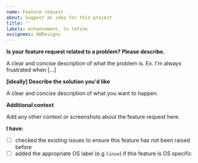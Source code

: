 ```yaml
---
name: Feature request
about: Suggest an idea for this project
title: ''
labels: enhancement, to refine
assignees: AHDesigns
---
```


**Is your feature request related to a problem? Please describe.**

A clear and concise description of what the problem is. Ex. I'm always frustrated when [...]

**[ideally] Describe the solution you'd like**

A clear and concise description of what you want to happen.

**Additional context**

Add any other context or screenshots about the feature request here.

**I have:**

- [ ] checked the existing issues to ensure this feature has not been raised before
- [ ] added the appropriate OS label (e.g `linux`) if this feature is OS specific
